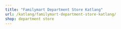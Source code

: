 ```yaml
---
title: "Familymart Department Store Katlang"
url: /katlang/familymart-department-store-katlang/
shop: department store
---
```

